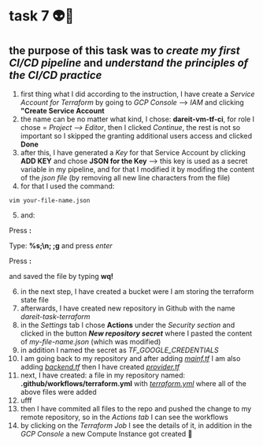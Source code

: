 # task 7 👽🚀
## the purpose of this task was to *create my first CI/CD pipeline* and *understand the principles of the CI/CD practice*
1. first thing what I did according to the instruction, I have create a *Service Account for Terraform* by going to *GCP Console* --> *IAM* and clicking **"Create Service Account**
2. the name can be no matter what kind, I chose: **dareit-vm-tf-ci**, for role I chose = *Project --> Editor*, then I clicked *Continue*, the rest is not so important so I skipped the granting additional users access and clicked **Done**
3. after this, I have generated a *Key* for that Service Account by clicking **ADD KEY** and chose **JSON for the Key** --> this key is used as a secret variable in my pipeline, and for that I modified it by modifing the content of the *json file* (by removing all new line characters from the file)
4. for that I used the command:
```
vim your-file-name.json
```
5. and:

Press **:**

Type: **%s;\\n; ;g** and press *enter*

Press **:**

and saved the file by typing **wq!**

6. in the next step, I have created a bucket were I am storing the terraform state file
7. afterwards, I have created new repository in Github with the name *dareit-task-terraform*
8. in the *Settings* tab I chose **Actions** under the *Security section* and clicked in the button ***New repository secret*** where I pasted the content of *my-file-name.json* (which was modified)
9. in addition I named the secret as *TF_GOOGLE_CREDENTIALS*
10. I am going back to my repository and after adding [*mainf.tf*](https://github.com/inspiritgoldenx/dareit-task-terraform/blob/main/main.tf) I am also adding [*backend.tf*](https://github.com/inspiritgoldenx/dareit-task-terraform/blob/main/backend.tf) then I have created [*provider.tf*](https://github.com/inspiritgoldenx/dareit-task-terraform/blob/main/provider.tf)
11. next, I have created: a file in my repository named: **.github/workflows/terraform.yml** with [*terraform.yml*](https://github.com/inspiritgoldenx/dareit-task-terraform/blob/main/.github/workflows/terraform.yml) where all of the above files were added
12. ufff 
13. then I have commited all files to the repo and pushed the change to my remote repository, so in the *Actions tab* I can see the workflows
14. by clicking on the *Terraform Job* I see the details of it, in addition in the *GCP Console* a new Compute Instance got created 🎉
